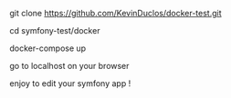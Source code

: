 git clone https://github.com/KevinDuclos/docker-test.git

cd symfony-test/docker

docker-compose up

go to localhost on your browser

enjoy to edit your symfony app !
